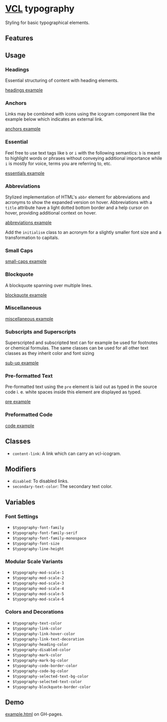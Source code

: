 # [VCL](https://github.com/vcl/doc) typography

Styling for basic typographical elements.

## Features

## Usage

### Headings

Essential structuring of content with heading elements.

[headings example](/demo/example-headings.html)

### Anchors

Links may be combined with icons using the icogram component
like the example below which indicates an external link.

[anchors example](/demo/example-anchors.html)

### Essential

Feel free to use text tags like `b` or `i` with the following semantics:
`b` is meant to highlight words or phrases without conveying additional
importance while `i` is mostly for voice, terms you are referring to, etc.

[essentials example](/demo/example-essentials.html)

### Abbreviations

Stylized implementation of HTML's `abbr` element for abbreviations and
acronyms to show the expanded version on hover.
Abbreviations with a `title` attribute have a light dotted bottom border
and a help cursor on hover, providing additional context on hover.

[abbreviations example](/demo/example-abbreviations.html)

Add the `initialism` class to an acronym for a slightly smaller
font size and a transformation to capitals.

### Small Caps

[small-caps example](/demo/example-small-caps.html)

### Blockquote

A blockquote spanning over multiple lines.

[blockquote example](/demo/example-blockquote.html)

### Miscellaneous

[miscellaneous example](/demo/example-miscellaneous.html)

### Subscripts and Superscripts

Superscripted and subscripted text can for example be used for footnotes or
chemical formulas. The same classes can be used for all other text classes as
they inherit color and font sizing

[sub-up example](/demo/example-sub-up.html)

### Pre-formatted Text

Pre-formatted text using the `pre` element is laid out as typed in the source
code i. e. white spaces inside this element are displayed as typed.

[pre example](/demo/example-pre.html)

### Preformatted Code

[code example](/demo/example-code.html)

## Classes

- `content-link`: A link which can carry an vcl-icogram.

## Modifiers

- `disabled`: To disabled links.
- `secondary-text-color`: The secondary text color.

## Variables

### Font Settings

- `$typography-font-family`
- `$typography-font-family-serif`
- `$typography-font-family-monospace`
- `$typography-font-size`
- `$typography-line-height`

### Modular Scale Variants

- `$typography-mod-scale-1`
- `$typography-mod-scale-2`
- `$typography-mod-scale-3`
- `$typography-mod-scale-4`
- `$typography-mod-scale-5`
- `$typography-mod-scale-6`

### Colors and Decorations

- `$typography-text-color`
- `$typography-link-color`
- `$typography-link-hover-color`
- `$typography-link-text-decoration`
- `$typography-heading-color`
- `$typography-disabled-color`
- `$typography-mark-color`
- `$typography-mark-bg-color`
- `$typography-code-border-color`
- `$typography-code-bg-color`
- `$typography-selected-text-bg-color`
- `$typography-selected-text-color`
- `$typography-blockquote-border-color`

## Demo

[example.html](/demo/example.html) on GH-pages.
